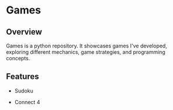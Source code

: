 # Games


## Overview
Games is a python repository. It showcases games I've developed, exploring different mechanics, game strategies, and programming concepts.

## Features

- Sudoku

- Connect 4
